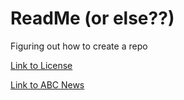 # ReadMe (or else??)
Figuring out how to create a repo

[Link to License](https://github.com/acaciaaphylla/test/blob/main/LICENSE.md)

[Link to ABC News](https://www.abc.net.au/news)
